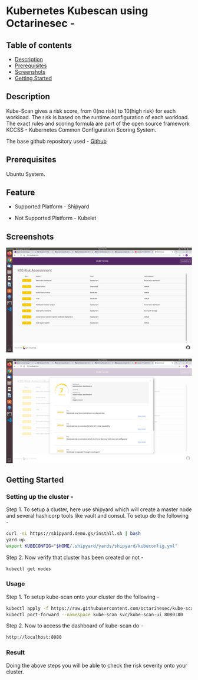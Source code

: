 # Kubernetes Kubescan using Octarinesec -

## **Table of contents**
- [Description](#description)
- [Prerequisites](#prerequisites)
- [Screenshots](#screenshots)
- [Getting Started](#getting-started)

## Description

Kube-Scan gives a risk score, from 0(no risk) to 10(high risk) for each workload. The risk is based on the runtime configuration of each workload. The exact rules and scoring formula are part of the open source framework KCCSS - Kubernetes Common Configuration Scoring System.

The base github repository used - [Github](https://github.com/octarinesec/kube-scan)

## Prerequisites

Ubuntu System.

## Feature

* Supported Platform - Shipyard

* Not Supported Platform - Kubelet

## Screenshots 

![output-1](https://github.com/aashishgoyal246/kubernetes-security-tools/blob/master/octarinesec/octarinesec-dashboard.png)

![output-2](https://github.com/aashishgoyal246/kubernetes-security-tools/blob/master/octarinesec/octarinesec-resource.png)

## Getting Started

### Setting up the cluster -

Step 1. To setup a cluster, here use shipyard which will create a master node and several hashicorp tools like vault and consul. To setup do the following - 

```sh
curl -sL https://shipyard.demo.gs/install.sh | bash
yard up
export KUBECONFIG="$HOME/.shipyard/yards/shipyard/kubeconfig.yml"
```

Step 2. Now verify that cluster has been created or not -

```sh
kubectl get nodes
```

### Usage

Step 1. To setup kube-scan onto your cluster do the following -

```sh
kubectl apply -f https://raw.githubusercontent.com/octarinesec/kube-scan/master/kube-scan.yaml
kubectl port-forward --namespace kube-scan svc/kube-scan-ui 8080:80
```

Step 2. Now to access the dashboard of kube-scan do -

```sh
http://localhost:8080
```

### Result

Doing the above steps you will be able to check the risk severity onto your cluster.